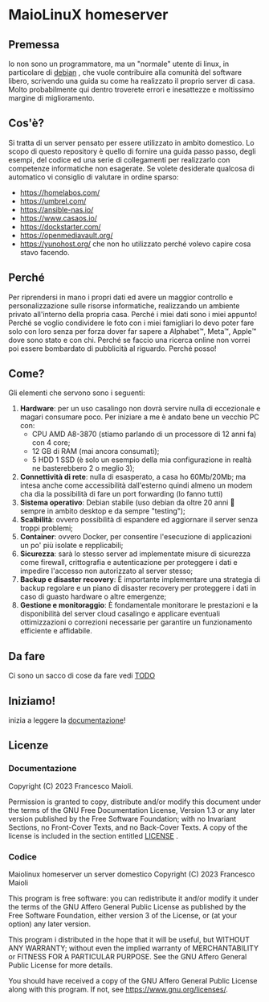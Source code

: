 # MaioLinuX homeserver

## Premessa
Io non sono un programmatore, ma un "normale" utente di linux, in particolare di [debian](http://debian.org) , che vuole contribuire alla comunità del software libero, scrivendo una guida su come ha realizzato il proprio server di casa. Molto probabilmente qui dentro troverete errori e inesattezze e moltissimo margine di miglioramento.

## Cos'è?
Si tratta di un server pensato per essere utilizzato in ambito domestico. Lo scopo di questo repository è quello di fornire una guida passo passo, degli esempi, del codice ed una serie di collegamenti per realizzarlo con competenze informatiche non esagerate.
Se volete desiderate qualcosa di automatico vi consiglio di valutare in ordine sparso:
- https://homelabos.com/
- https://umbrel.com/
- https://ansible-nas.io/
- https://www.casaos.io/
- https://dockstarter.com/
- https://openmediavault.org/
- https://yunohost.org/
che non ho utilizzato perché volevo capire cosa stavo facendo.

## Perché
Per riprendersi in mano i propri dati ed avere un maggior controllo e personalizzazione sulle risorse informatiche, realizzando un ambiente privato all'interno della propria casa.
Perché i miei dati sono i miei appunto!
Perché se voglio condividere le foto con i miei famigliari lo devo poter fare solo con loro senza per forza dover far sapere a Alphabet:tm:, Meta:tm:, Apple:tm: dove sono stato e con chi.
Perché se faccio una ricerca online non vorrei poi essere bombardato di pubblicità al riguardo.
Perché posso!

## Come?
Gli elementi che servono sono i seguenti:
1. **Hardware**: per un uso casalingo non dovrà servire nulla di eccezionale e magari consumare poco. Per iniziare a me è andato bene un vecchio PC con:
   - CPU AMD A8-3870 (stiamo parlando di un processore di 12 anni fa) con 4 core;
   - 12 GB di RAM (mai ancora consumati);
   - 5 HDD 1 SSD (è solo un esempio della mia configurazione in realtà ne basterebbero 2 o meglio 3);
2. **Connettività di rete**: nulla di esasperato, a casa ho 60Mb/20Mb; ma intesa anche come accessibilità dall'esterno quindi almeno un modem cha dia la possibilità di fare un port forwarding (lo fanno tutti) 
3. **Sistema operativo**: Debian stabile (uso debian da oltre 20 anni :smiling_face_with_tear: sempre in ambito desktop e da sempre "testing");
4. **Scalbilità**: ovvero possibilità di espandere ed aggiornare il server senza troppi problemi;
5. **Container**: ovvero Docker, per consentire l'esecuzione di applicazioni un po' più isolate e repplicabili;
6. **Sicurezza**: sarà lo stesso server ad implementate misure di sicurezza come firewall, crittografia e autenticazione per proteggere i dati e impedire l'accesso non autorizzato al server stesso;
7. **Backup e disaster recovery**: È importante implementare una strategia di backup regolare e un piano di disaster recovery per proteggere i dati in caso di guasto hardware o altre emergenze;
8. **Gestione e monitoraggio**: È fondamentale monitorare le prestazioni e la disponibilità del server cloud casalingo e applicare eventuali ottimizzazioni o correzioni necessarie per garantire un funzionamento efficiente e affidabile.

## Da fare
Ci sono un sacco di cose da fare vedi [TODO](TODO.md)

## Iniziamo!
inizia a leggere la [documentazione](documentazione/inizio.md)!

## Licenze

### Documentazione
Copyright (C)  2023  Francesco Maioli.

Permission is granted to copy, distribute and/or modify this document under the terms of the GNU Free Documentation License, Version 1.3 or any later version published by the Free Software Foundation; with no Invariant Sections, no Front-Cover Texts, and no Back-Cover Texts.
A copy of the license is included in the section entitled [LICENSE](documentazione/LICENSE.md) .

### Codice
Maiolinux homeserver un server domestico
Copyright (C) 2023  Francesco Maioli

This program is free software: you can redistribute it and/or modify it under the terms of the GNU Affero General Public License as published by the Free Software Foundation, either version 3 of the License, or (at your option) any later version.

This program i distributed in the hope that it will be useful, but WITHOUT ANY WARRANTY; without even the implied warranty of MERCHANTABILITY or FITNESS FOR A PARTICULAR PURPOSE.  See the GNU Affero General Public License for more details.

You should have received a copy of the GNU Affero General Public License along with this program. If not, see <https://www.gnu.org/licenses/>.
